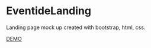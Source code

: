 # EventideLanding

Landing page mock up created with bootstrap, html, css.

<a href="https://shikigeru.github.io/EventideLanding/">DEMO</a>